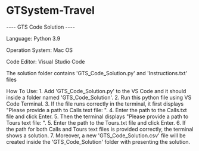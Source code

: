 # GTSystem-Travel
---- GTS Code Solution ----

Language: Python 3.9 

Operation System: Mac OS

Code Editor: Visual Studio Code

The solution folder contains 'GTS_Code_Solution.py' and 'Instructions.txt' files

How To Use:
    1. Add 'GTS_Code_Solution.py' to the VS Code and 
        it should inside a folder named 'GTS_Code_Solution'.
    2. Run this python file using VS Code Terminal.
    3. If the file runs correctly in the terminal, it first displays 
        "Please provide a path to Calls text file: ".
    4. Enter the path to the Calls.txt file and click Enter.
    5. Then the terminal displays "Please provide a path to Tours text file: ".
    5. Enter the path to the Tours.txt file and click Enter.
    6. If the path for both Calls and Tours text files is provided correctly, 
        the terminal shows a solution.
    7. Moreover, a new 'GTS_Code_Solution.csv' file will be created inside 
        the 'GTS_Code_Solution' folder with presenting the solution.
